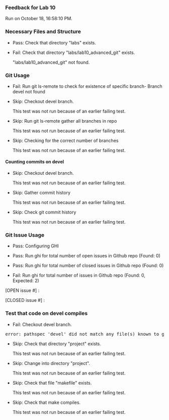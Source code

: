 ### Feedback for Lab 10

Run on October 18, 16:58:10 PM.


### Necessary Files and Structure

+ Pass: Check that directory "labs" exists.

+ Fail: Check that directory "labs/lab10_advanced_git" exists.

     "labs/lab10_advanced_git" not found.


### Git Usage

+ Fail: Run git ls-remote to check for existence of specific branch- Branch devel not found

+ Skip: Checkout devel branch.

  This test was not run because of an earlier failing test.

+ Skip: Run git ls-remote gather all branches in repo

  This test was not run because of an earlier failing test.

+ Skip: Checking for the correct number of branches

  This test was not run because of an earlier failing test.


#### Counting commits on devel

+ Skip: Checkout devel branch.

  This test was not run because of an earlier failing test.

+ Skip: Gather commit history

  This test was not run because of an earlier failing test.

+ Skip: Check git commit history

  This test was not run because of an earlier failing test.


### Git Issue Usage

+ Pass: Configuring GHI

+ Pass: Run ghi for total number of open issues in Github repo (Found: 0)

+ Pass: Run ghi for total number of closed issues in Github repo (Found: 0)

+ Fail: Run ghi for total number of issues in Github repo (Found: 0, Expected: 2) 

 [OPEN issue #] : 

[CLOSED issue #] : 

 




### Test that code on  devel compiles

+ Fail: Checkout devel branch.

<pre>error: pathspec 'devel' did not match any file(s) known to git.
</pre>



+ Skip: Check that directory "project" exists.

  This test was not run because of an earlier failing test.

+ Skip: Change into directory "project".

  This test was not run because of an earlier failing test.

+ Skip: Check that file "makefile" exists.

  This test was not run because of an earlier failing test.

+ Skip: Check that make compiles.

  This test was not run because of an earlier failing test.

